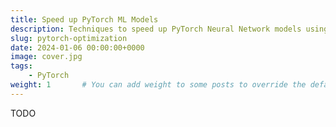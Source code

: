```yaml
---
title: Speed up PyTorch ML Models
description: Techniques to speed up PyTorch Neural Network models using `torch.compile()`, TorchDynamo, TorchInductor and CUDAGraphs.
slug: pytorch-optimization
date: 2024-01-06 00:00:00+0000
image: cover.jpg
tags:
    - PyTorch
weight: 1       # You can add weight to some posts to override the default sorting (date descending)
---
```


TODO
